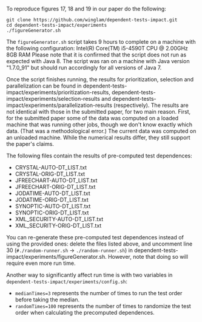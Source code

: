 To reproduce figures 17, 18 and 19 in our paper do the following:

```
git clone https://github.com/winglam/dependent-tests-impact.git
cd dependent-tests-impact/experiments
./figureGenerator.sh
```

The `figureGenerator.sh` script takes 9 hours to complete on a
machine with the following configuration:
Intel(R) Core(TM) i5-4590T CPU @ 2.00GHz 8GB RAM
Please note that it is confirmed that the script does not run as expected
with Java 8. The script was ran on a machine with Java version "1.7.0_91"
but should run accordingly for all versions of Java 7.

Once the script finishes running, the results for prioritization,
selection and parallelization can be found in
dependent-tests-impact/experiments/prioritization-results,
dependent-tests-impact/experiments/selection-results and
dependent-tests-impact/experiments/parallelization-results (respectively).
The results are not identical with those in the submitted paper, for two
main reason.  First, for the submitted paper some of the data was computed
on a loaded machine that was running other jobs, though we don't know
exactly which data.  (That was a methodological error.)  The current data
was computed on an unloaded machine.  While the numerical results differ,
they still support the paper's claims.

The following files contain the results of pre-computed test dependences:
- CRYSTAL-AUTO-DT_LIST.txt
- CRYSTAL-ORIG-DT_LIST.txt
- JFREECHART-AUTO-DT_LIST.txt
- JFREECHART-ORIG-DT_LIST.txt
- JODATIME-AUTO-DT_LIST.txt
- JODATIME-ORIG-DT_LIST.txt
- SYNOPTIC-AUTO-DT_LIST.txt
- SYNOPTIC-ORIG-DT_LIST.txt
- XML_SECURITY-AUTO-DT_LIST.txt
- XML_SECURITY-ORIG-DT_LIST.txt

You can re-generate these pre-computed test dependences instead of using
the provided ones:
delete the files listed above,
and uncomment line 30 (`#./random-runner.sh` -> `./random-runner.sh`) in
dependent-tests-impact/experiments/figureGenerator.sh.
However, note that doing so will require even more run time.

Another way to significantly affect run time is with two variables
in `dependent-tests-impact/experiments/config.sh`:
 * `medianTimes=3` represents the number of times to run the test order before
   taking the median.
 * `randomTimes=100` represents the number of times to randomize the test
   order when calculating the precomputed dependences.
